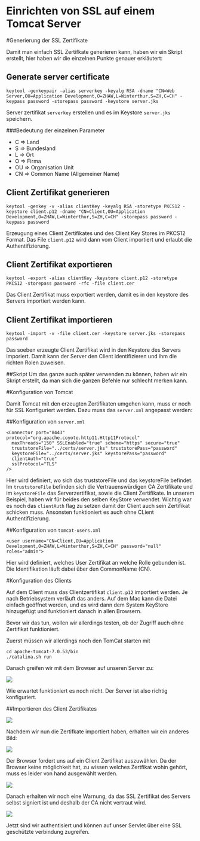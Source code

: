 Einrichten von SSL auf einem Tomcat Server
===========





			   
#Generierung der SSL Zertifikate

Damit man einfach SSL Zertifkate generieren kann, haben wir ein Skript erstellt, hier haben wir die einzelnen Punkte genauer erkläutert:

## Generate server certificate
	keytool -genkeypair -alias serverkey -keyalg RSA -dname "CN=Web Server,OU=Application Development,O=ZHAW,L=Winterthur,S=ZH,C=CH" -keypass password -storepass password -keystore server.jks

Server zertifikat `serverkey` erstellen und es im Keystore `server.jks` speichern.

###Bedeutung der einzelnen Parameter
* C => Land
* S => Bundesland
* L => Ort
* O => Firma
* OU => Organisation Unit
* CN => Common Name (Allgemeiner Name)

## Client Zertifikat generieren
	keytool -genkey -v -alias clientKey -keyalg RSA -storetype PKCS12 -keystore client.p12 -dname "CN=Client,OU=Application Development,O=ZHAW,L=Winterthur,S=ZH,C=CH" -storepass password -keypass password

Erzeugung eines Client Zertifikates und des Client Key Stores im PKCS12 Format. Das File `client.p12` wird dann vom Client importiert und erlaubt die Authentifizierung.

## Client Zertifikat exportieren 
	keytool -export -alias clientKey -keystore client.p12 -storetype PKCS12 -storepass password -rfc -file client.cer

Das Client Zertifikat muss exportiert werden, damit es in den keystore des Servers importiert werden kann.

## Client Zertifikat importieren
	keytool -import -v -file client.cer -keystore server.jks -storepass password

Das soeben erzeugte Client Zertifikat wird in den Keystore des Servers imporiert. Damit kann der Server den Client identifizieren und ihm die richten Rolen zuweisen.

##Skript
Um das ganze auch später verwenden zu können, haben wir ein Skript erstellt, da man sich die ganzen Befehle nur schlecht merken kann.


#Konfiguration von Tomcat

Damit Tomcat mit den erzeugten Zertifikaten umgehen kann, muss er noch für SSL Konfiguriert werden. Dazu muss das `server.xml` angepasst werden:

##Konfiguration von `server.xml`

    <Connector port="8443" protocol="org.apache.coyote.http11.Http11Protocol"
      maxThreads="150" SSLEnabled="true" scheme="https" secure="true"
      truststoreFile="../certs/server.jks" truststorePass="password"
	  keystoreFile="../certs/server.jks" keystorePass="password"
	  clientAuth="true"
	  sslProtocol="TLS" 
	/>
Hier wird definiert, wo sich das truststoreFile und das keystoreFile befindet. Im `truststoreFile` befinden sich die Vertrauenswürdigen CA Zertifikate und im `keystoreFile` das Serverzertifikat, sowie die Client Zertifikate. In unserem Beispiel, haben wir für beides den selben KeyStore verwendet. Wichtig war es noch das `clientAuth` flag zu setzen damit der Client auch sein Zertifikat schicken muss. Ansonsten funktioniert es auch ohne CLient Authentifizierung.



##Konfiguration von `tomcat-users.xml`

	<user username="CN=Client,OU=Application Development,O=ZHAW,L=Winterthur,S=ZH,C=CH" password="null" roles="admin">
Hier wird definiert, welches User Zertifikat an welche Rolle gebunden ist. Die Identifikation läuft dabei über den CommonName (CN).

#Konfiguration des Clients

Auf dem Client muss das Clientzertifikat `client.p12` importiert werden. Je nach Betriebsystem verläuft das anders. Auf dem Mac kann die Datei einfach geöffnet werden, und es wird dann dem System KeyStore hinzugefügt und funktioniert danach in allen Browsern.

Bevor wir das tun, wollen wir allerdings testen, ob der Zugriff auch ohne Zertifikat funktioniert.

Zuerst müssen wir allerdings noch den TomCat starten mit

	cd apache-tomcat-7.0.53/bin
	./catalina.sh run

Danach greifen wir mit dem Browser auf unseren Server zu:

<img src="Screenshots/Screenshot 2014-05-12 13.43.37.png">

Wie erwartet funktioniert es noch nicht. Der Server ist also richtig konfiguriert.

##Importieren des Client Zertifikates

<img src="Screenshots/Screenshot 2014-05-12 16.45.36.png">

Nachdem wir nun die Zertifkate importiert haben, erhalten wir ein anderes Bild:

<img src="Screenshots/Screenshot 2014-05-12 16.45.59.png">

Der Browser fordert uns auf ein Client Zertifikat auszuwählen. Da der Browser keine möglichkeit hat, zu wissen welches Zertfikat wohin gehört, muss es leider von hand ausgewählt werden.

<img src="Screenshots/Screenshot 2014-05-12 16.44.59.png">

Danach erhalten wir noch eine Warnung, da das SSL Zertifikat des Servers selbst signiert ist und deshalb der CA nicht vertraut wird.

<img src="Screenshots/Screenshot 2014-05-12 16.45.06.png">

Jetzt sind wir authentisiert und können auf unser Servlet über eine SSL geschützte verbindung zugreifen.
